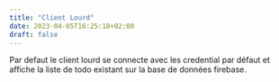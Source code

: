 ```yaml
---
title: "Client Lourd"
date: 2023-04-05T16:25:18+02:00
draft: false
---
```


Par defaut le client lourd se connecte avec les credential par défaut 
et affiche la liste de todo existant sur la base de données firebase.